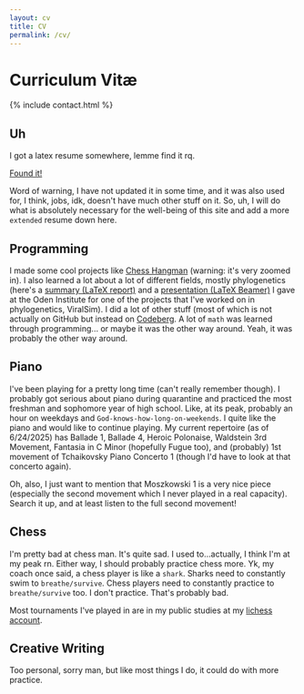 ```yaml
---
layout: cv
title: CV
permalink: /cv/
---
```


# Curriculum Vitæ

{% include contact.html %}

## Uh

I got a latex resume somewhere, lemme find it rq.

<a href="/assets/files/2_Page_Resume.pdf" target="_blank">Found it!</a>

Word of warning, I have not updated it in some time, and it was also used for, I think, jobs, idk, doesn't have much other stuff on it. So, uh, I will do what is absolutely necessary for the well-being of this site and add a more `extended` resume down here.

## Programming
I made some cool projects like <a href="/webProjects/chessHangman/index.html" target="_blank">Chess Hangman</a> (warning: it's very zoomed in). I also learned a lot about a lot of different fields, mostly phylogenetics (here's a <a href="/assets/files/ViralSim_Report.pdf" target="_blank">summary (LaTeX report)</a> and a <a href="/assets/files/BenjaminCai_Oden_Presentation.pdf" target="_blank">presentation (LaTeX Beamer)</a> I gave at the Oden Institute for one of the projects that I've worked on in phylogenetics, ViralSim). I did a lot of other stuff (most of which is not actually on GitHub but instead on <a href="https://codeberg.org/melthorm" target="_blank">Codeberg</a>. A lot of `math` was learned through programming... or maybe it was the other way around. Yeah, it was probably the other way around.

## Piano
I've been playing for a pretty long time (can't really remember though). I probably got serious about piano during quarantine and practiced the most freshman and sophomore year of high school. Like, at its peak, probably an hour on weekdays and `God-knows-how-long-on-weekends`. I quite like the piano and would like to continue playing. My current repertoire (as of 6/24/2025) has Ballade 1, Ballade 4, Heroic Polonaise, Waldstein 3rd Movement, Fantasia in C Minor (hopefully Fugue too), and (probably) 1st movement of Tchaikovsky Piano Concerto 1 (though I'd have to look at that concerto again). 

Oh, also, I just want to mention that Moszkowski 1 is a very nice piece (especially the second movement which I never played in a real capacity). Search it up, and at least listen to the full second movement!

## Chess
I'm pretty bad at chess man. It's quite sad. I used to...actually, I think I'm at my peak rn. Either way, I should probably practice chess more. Yk, my coach once said, a chess player is like a `shark`. Sharks need to constantly swim to `breathe/survive`. Chess players need to constantly practice to `breathe/survive` too. I don't practice. That's probably bad.

Most tournaments I've played in are in my public studies at my <a href="https://lichess.org/@/TurboCompass" target="_blank">lichess account</a>.

## Creative Writing
Too personal, sorry man, but like most things I do, it could do with more practice.
